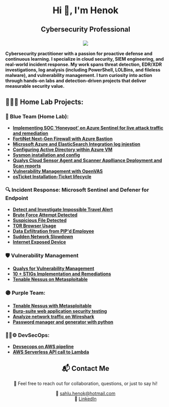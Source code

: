<h1 align="center">Hi 👋, I'm Henok</h1>
<h2 align="center">Cybersecurity Professional</h2>
<h3 align="center">
    <a href="https://www.linkedin.com/henok_asnake"><img src="https://img.shields.io/badge/-LinkedIn-0072b1?&style=for-the-badge&logo=linkedin&logoColor=white" /></a>
</h3>

**Cybersecurity practitioner with a passion for proactive defense and continuous learning. I specialize in cloud security, SIEM engineering, and real-world incident response. My work spans threat detection, EDR/XDR investigations, log analysis (including PowerShell, LOLBins, and fileless malware), and vulnerability management. I turn curiosity into action through hands-on labs and detection-driven projects that deliver measurable security value.**

## 🧑‍💻🔧 Home Lab Projects:

### 🔵 Blue Team (Home Lab):
  - **[Implementing SOC 'Honeypot' on Azure Sentinel for live attack traffic and remediation](https://github.com/Hasnake84/SIEM-Sentinel-SOC-Lab-Project)**
  - **[FortiNet Next-Gen Firewall with Azure Bastion](https://github.com/Hasnake84/NGFW-Azure-Bastion)**
  - **[Microsoft Azure and ElasticSearch Integration log injestion](https://github.com/Hasnake84/Azure-ElasticSearch-Integration)**
  - **[Configuring Active Directory within Azure VM](https://github.com/Hasnake84/Configuring-Active-Directory-within-Azure-VMs)**
  - **[Sysmon installation and config](https://github.com/Hasnake84/Sysmon-Installation-with-Sysmon-config-file)**
  - **[Qualys Cloud Sensor Agent and Scanner Applliance Deployment and Scan reports](https://github.com/Hasnake84/Qualys-VMDR)**
  - **[Vulnerability Management with OpenVAS](https://github.com/Hasnake84/OpenVAS-Vulnerability-Management-project)**
  -  **[osTicket Installation-Ticket lifecycle](https://github.com/Hasnake84/osTicket-installation/tree/main)**

### 🔍 Incident Response: Microsoft Sentinel and Defener for Endpoint
  - **[Detect and Investigate Impossible Travel Alert](https://github.com/Hasnake84/Detect-and-Investigate-Impossible-Travel)**
  - **[Brute Force Attempt Detected](https://github.com/Hasnake84/Brute-Force-Attempt-Detection)**
  - **[Suspicious File Detected](https://github.com/Hasnake84/Malicious-File-Detetcted)**
  - **[TOR Browser Usage](https://github.com/Hasnake84/Threat-Hunting-Scenario)**
  - **[Data Exfiltration from PIP'd Employee](https://github.com/Hasnake84/Data-Exfiltration)**
  - **[Sudden Network Slowdown](https://github.com/Hasnake84/Sudden-Network-Slowdown)**
  - **[Internet Exposed Device](https://github.com/Hasnake84/Internet-Exposed-Device)**
    
### 🛡️ Vulnerability Management
  - **[Qualys for Vulnerability Management](https://github.com/Hasnake84/Qualys-Vulnerability-Management/tree/main)**
  - **[10 + STIGs Implementation and Remediations](https://github.com/Hasnake84/Programmatic-Vulnerability-Remediations)**
  - **[Tenable Nessus on Metasploitable](https://github.com/Hasnake84/Tenable-Nessus-Metasploitable/tree/main)**
### 🟣 Purple Team:
  - **[Tenable Nessus with Metasploitable](https://github.com/Hasnake84/Tenable-Nessus-Metasploitable)**
  - **[Burp-suite web application security testing](https://github.com/Hasnake84/Burp-Suite)**
  - **[Analyze network traffic on Wireshark](https://github.com/Hasnake84/Protocols-on-Wireshark)**
  - **[Password manager and generator with python](https://github.com/Hasnake84/python-script-password-manager-generator)**

 ### 🔧🔐⚙️ DevSecOps:
  - **[Devsecops on AWS pipeline](https://github.com/Hasnake84/AWS-CodeCommit-build-Pipeline)**
  - **[AWS Serverless API call to Lambda](https://github.com/Hasnake84/AWS-Serverless-Lambda)**

<h2 align="center">📬 Contact Me</h2>

<p align="center">
  💬 Feel free to reach out for collaboration, questions, or just to say hi!
</p>

<p align="center">
  📧 <a href="mailto: sahlu.henok@hotmail.com">sahlu.henok@hotmail.com</a> <br>
  💼 <a href="https://www.linkedin.com/in/henok-asnake">LinkedIn</a> <br>
</p>












 

  





